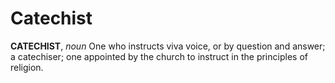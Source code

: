 # Catechist

**CATECHIST**, _noun_ One who instructs viva voice, or by question and answer; a catechiser; one appointed by the church to instruct in the principles of religion.